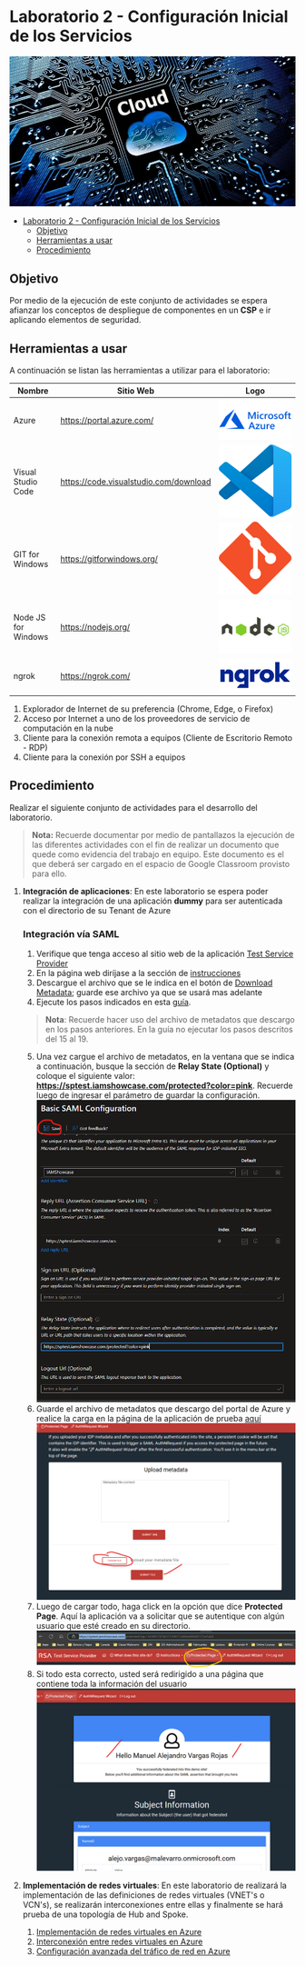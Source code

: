 # Laboratorio 2 - Configuración Inicial de los Servicios

![cloudlogo](Images/cloud_computing.jpg)

- [Laboratorio 2 - Configuración Inicial de los Servicios](#laboratorio-2---configuración-inicial-de-los-servicios)
  - [Objetivo](#objetivo)
  - [Herramientas a usar](#herramientas-a-usar)
  - [Procedimiento](#procedimiento)

## Objetivo

Por medio de la ejecución de este conjunto de actividades se espera afianzar los conceptos de despliegue de componentes en un __CSP__ e ir aplicando elementos de seguridad.

## Herramientas a usar

A continuación se listan las herramientas a utilizar para el laboratorio:

| Nombre | Sitio Web | Logo |
| --- | --- | --- |
| Azure | <https://portal.azure.com/> | ![AzureLogo](Images/Microsoft-Azure-Symbol.png)|
| Visual Studio Code | <https://code.visualstudio.com/download> | ![VSCodeLogo](Images/vscode.png) |
| GIT for Windows | <https://gitforwindows.org/> | ![GITLogo](Images/git_logo.png)|
| Node JS for Windows | <https://nodejs.org/> | ![NodeJSLogo](Images/nodejslogo.jpg)|
| ngrok | <https://ngrok.com/> | ![NodeJSLogo](Images/ngrok-blue-med.png)|

1. Explorador de Internet de su preferencia (Chrome, Edge, o Firefox)
2. Acceso por Internet a uno de los proveedores de servicio de computación en la nube
3. Cliente para la conexión remota a equipos (Cliente de Escritorio Remoto - RDP)
4. Cliente para la conexión por SSH a equipos

## Procedimiento

Realizar el siguiente conjunto de actividades para el desarrollo del laboratorio.

> __Nota:__ Recuerde documentar por medio de pantallazos la ejecución de las diferentes actividades con el fin de realizar un documento que quede como evidencia del trabajo en equipo. Este documento es el que deberá ser cargado en el espacio de Google Classroom provisto para ello.

1. __Integración de aplicaciones__: En este laboratorio se espera poder realizar la integración de una aplicación __dummy__ para ser autenticada con el directorio de su Tenant de Azure

    ### Integración vía SAML

      1. Verifique que tenga acceso al sitio web de la aplicación [Test Service Provider](https://sptest.iamshowcase.com/)
      2. En la página web diríjase a la sección de [instrucciones](https://sptest.iamshowcase.com/instructions)
      3. Descargue el archivo que se le indica en el botón de [Download Metadata](https://sptest.iamshowcase.com/testsp_metadata.xml); guarde ese archivo ya que se usará mas adelante
      4. Ejecute los pasos indicados en esta [guía](https://docs.digicert.com/en/trust-lifecycle-manager/how-to-guides/configure-a-profile-to-authenticate-requests-via-saml-2-0-using-microsoft-azure-ad-saml-idp/create-saml-idp-applications-in-azure-ad-portal.html).

   > __Nota__: Recuerde hacer uso del archivo de metadatos que descargo en los pasos anteriores. En la guía no ejecutar los pasos descritos del 15 al 19.

      5. Una vez cargue el archivo de metadatos, en la ventana que se indica a continuación, busque la sección de __Relay State (Optional)__ y coloque el siguiente valor: __https://sptest.iamshowcase.com/protected?color=pink__. Recuerde luego de ingresar el parámetro de guardar la configuración.
    ![SAMLConfig1](./Images/SAMLConfig1.png)
      6. Guarde el archivo de metadatos que descargo del portal de Azure y realice la carga en la página de la aplicación de prueba [aquí](https://sptest.iamshowcase.com/instructions#spinit)
    ![SAMLConfig2](./Images/SAMLConfig2.png)
      7. Luego de cargar todo, haga click en la opción que dice __Protected Page__. Aquí la aplicación va a solicitar que se autentique con algún usuario que esté creado en su directorio.
    ![SAMLConfig3](./Images/SAMLConfig3.png)
      8. Si todo esta correcto, usted será redirigido a una página que contiene toda la información del usuario
    ![SAMLConfig4](./Images/SAMLConfig4.png)
2. __Implementación de redes virtuales__: En este laboratorio de realizará la implementación de las definiciones de redes virtuales (VNET's o VCN's), se realizarán interconexiones entre ellas y finalmente se hará prueba de una topología de Hub and Spoke.
   1. [Implementación de redes virtuales en Azure](./AZ-104-Labs/Instructions/Labs/LAB_04-Implement_Virtual_Networking.md)
   2. [Interconexión entre redes virtuales en Azure](./AZ-104-Labs/Instructions/Labs/LAB_05-Implement_Intersite_Connectivity.md)
   3. [Configuración avanzada del tráfico de red en Azure](./AZ-104-Labs/Instructions/Labs/LAB_06-Implement_Network_Traffic_Management.md)
